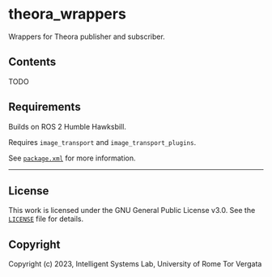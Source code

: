 # theora_wrappers

Wrappers for Theora publisher and subscriber.

## Contents

TODO

## Requirements

Builds on ROS 2 Humble Hawksbill.

Requires `image_transport` and `image_transport_plugins`.

See [`package.xml`](package.xml) for more information.

---

## License

This work is licensed under the GNU General Public License v3.0. See the [`LICENSE`](LICENSE) file for details.

## Copyright

Copyright (c) 2023, Intelligent Systems Lab, University of Rome Tor Vergata
